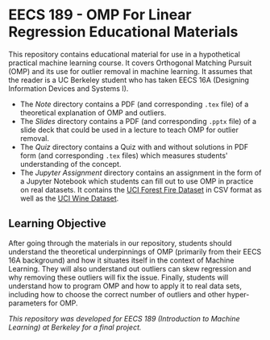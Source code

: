 # EECS 189 - OMP For Linear Regression Educational Materials

This repository contains educational material for use in a hypothetical practical machine learning course. It covers Orthogonal Matching Pursuit (OMP) and its use for outlier removal in machine learning. It assumes that the reader is a UC Berkeley student who has taken EECS 16A (Designing Information Devices and Systems I).

- The *Note* directory contains a PDF (and corresponding `.tex` file) of a theoretical explanation of OMP and outliers.
- The *Slides* directory contains a PDF (and corresponding `.pptx` file) of a slide deck that could be used in a lecture to teach OMP for outlier removal.
- The *Quiz* directory contains a Quiz with and without solutions in PDF form (and corresponding `.tex` files) which measures students' understanding of the concept.
- The *Jupyter Assignment* directory contains an assignment in the form of a Jupyter Notebook which students can fill out to use OMP in practice on real datasets. It contains the [UCI Forest Fire Dataset](https://archive.ics.uci.edu/ml/datasets/forest+fires) in CSV format as well as the [UCI Wine Dataset](https://archive.ics.uci.edu/ml/datasets/wine). 

## Learning Objective
After going through the materials in our repository, students should understand the theoretical underpinnings of OMP (primarily from their EECS 16A background) and how it situates itself in the context of Machine Learning. They will also understand out outliers can skew regression and why removing these outliers will fix the issue. Finally, students will understand how to program OMP and how to apply it to real data sets, including how to choose the correct number of outliers and other hyper-parameters for OMP.

*This repository was developed for EECS 189 (Introduction to Machine Learning) at Berkeley for a final project.*

